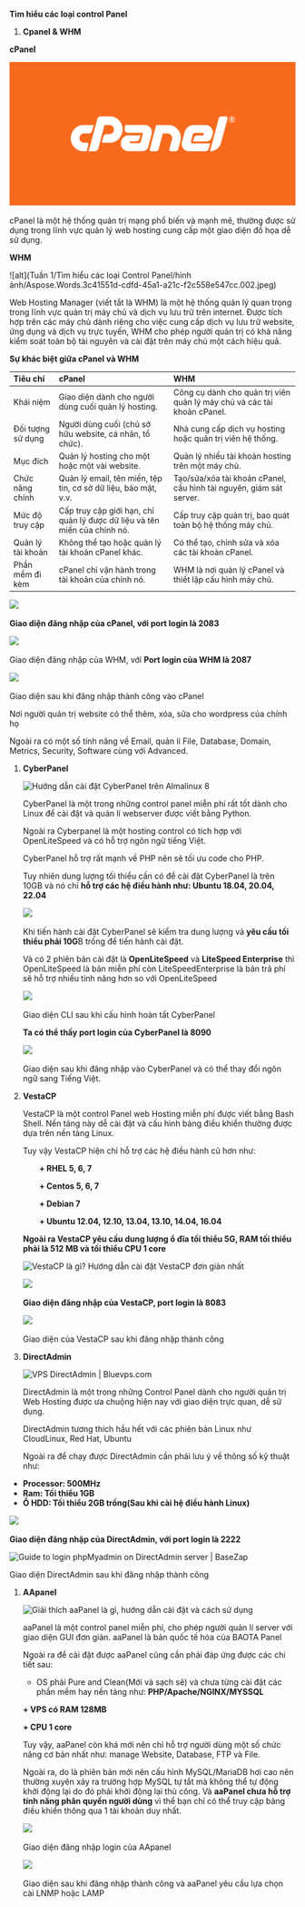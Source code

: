 ﻿**Tìm hiểu các loại control Panel**

1. **Cpanel & WHM**

**cPanel**

![alt](https://github.com/Kun2003/Vietnix/blob/main/Tuần%201/Tìm%20hiểu%20các%20loại%20Control%20Panel/hình%20ảnh/Aspose.Words.3c41551d-cdfd-45a1-a21c-f2c558e547cc.001.png)

cPanel là một hệ thống quản trị mạng phổ biến và mạnh mẽ, thường được sử dụng trong lĩnh vực quản lý web hosting cung cấp một giao diện đồ họa dễ sử dụng.






**WHM** 

![alt](Tuần 1/Tìm hiểu các loại Control Panel/hình ảnh/Aspose.Words.3c41551d-cdfd-45a1-a21c-f2c558e547cc.002.jpeg)

Web Hosting Manager (viết tắt là WHM) là một hệ thống quản lý quan trọng trong lĩnh vực quản trị máy chủ và dịch vụ lưu trữ trên internet. Được tích hợp trên các máy chủ dành riêng cho việc cung cấp dịch vụ lưu trữ website, ứng dụng và dịch vụ trực tuyến, WHM cho phép người quản trị có khả năng kiểm soát toàn bộ tài nguyên và cài đặt trên máy chủ một cách hiệu quả.




**Sự khác biệt giữa cPanel và WHM**

|**Tiêu chí**|**cPanel**|**WHM**|
| :- | :- | :- |
|Khái niệm|Giao diện dành cho người dùng cuối quản lý hosting.|Công cụ dành cho quản trị viên quản lý máy chủ và các tài khoản cPanel.|
|Đối tượng sử dụng|Người dùng cuối (chủ sở hữu website, cá nhân, tổ chức).|Nhà cung cấp dịch vụ hosting hoặc quản trị viên hệ thống.|
|Mục đích|Quản lý hosting cho một hoặc một vài website.|Quản lý nhiều tài khoản hosting trên một máy chủ.|
|Chức năng chính|Quản lý email, tên miền, tệp tin, cơ sở dữ liệu, bảo mật, v.v.|Tạo/sửa/xóa tài khoản cPanel, cấu hình tài nguyên, giám sát server.|
|Mức độ truy cập|Cấp truy cập giới hạn, chỉ quản lý được dữ liệu và tên miền của chính nó.|Cấp truy cập quản trị, bao quát toàn bộ hệ thống máy chủ.|
|Quản lý tài khoản|Không thể tạo hoặc quản lý tài khoản cPanel khác.|Có thể tạo, chỉnh sửa và xóa các tài khoản cPanel.|
|Phần mềm đi kèm|cPanel chỉ vận hành trong tài khoản của chính nó.|WHM là nơi quản lý cPanel và thiết lập cấu hình máy chủ.|

![](Aspose.Words.3c41551d-cdfd-45a1-a21c-f2c558e547cc.003.png)

**Giao diện đăng nhập của cPanel, với port login là 2083**

![](Aspose.Words.3c41551d-cdfd-45a1-a21c-f2c558e547cc.004.png)

Giao diện đăng nhập của WHM, với **Port login của WHM là 2087**

![](Aspose.Words.3c41551d-cdfd-45a1-a21c-f2c558e547cc.005.png)

Giao diện sau khi đăng nhập thành công vào cPanel

Nơi người quản trị website có thể thêm, xóa, sửa cho wordpress của chính họ

Ngoài ra có một số tính năng về Email, quản lí File, Database, Domain, Metrics, Security, Software cùng với Advanced.

















1. **CyberPanel**

   ![Hướng dẫn cài đặt CyberPanel trên Almalinux 8](Aspose.Words.3c41551d-cdfd-45a1-a21c-f2c558e547cc.006.png)

   CyberPanel là một trong những control panel miễn phí rất tốt dành cho Linux để cài đặt và quản lí webserver được viết bằng Python.

   Ngoài ra Cyberpanel là một hosting control có tích hợp với OpenLiteSpeed và có hỗ trợ ngôn ngữ tiếng Việt.

   CyberPanel hỗ trợ rất mạnh về PHP nên sẽ tối ưu code cho PHP.

   Tuy nhiên dung lượng tối thiểu cần có để cài đặt CyberPanel là trên 10GB và nó chỉ **hỗ trợ  các hệ điều hành như: Ubuntu 18.04, 20.04, 22.04**

   ![](Aspose.Words.3c41551d-cdfd-45a1-a21c-f2c558e547cc.007.png)

   Khi tiến hành cài đặt CyberPanel sẽ kiểm tra dung lượng và **yêu cầu tối thiểu phải 10G**B trống để tiến hành cài đặt.

   Và có 2 phiên bản cài đặt là **OpenLiteSpeed** và **LiteSpeed Enterprise** thì OpenLiteSpeed là bản miễn phí còn LiteSpeedEnterprise là bản trả phí sẽ hỗ trợ nhiều tính năng hơn so với OpenLiteSpeed

   ![](Aspose.Words.3c41551d-cdfd-45a1-a21c-f2c558e547cc.008.png)

   Giao diện CLI sau khi cấu hình hoàn tất CyberPanel

   **Ta có thể thấy port login của CyberPanel là 8090**



   ![](Aspose.Words.3c41551d-cdfd-45a1-a21c-f2c558e547cc.009.png)

   Giao diện sau khi đăng nhập vào CyberPanel và có thể thay đổi ngôn ngữ sang Tiếng Việt.














1. **VestaCP**

   VestaCP là một control Panel web Hosting miễn phí được viết bằng Bash Shell. Nền tảng này dễ cài đặt và cấu hình bảng điều khiển thường được dựa trên nền tảng Linux.

   Tuy vậy VestaCP hiện chỉ hỗ trợ các hệ điều hành cũ hơn như:

   `	`**+ RHEL 5, 6, 7**

   `	`**+ Centos 5, 6, 7**

   `	`**+ Debian 7**

   `	`**+ Ubuntu 12.04, 12.10, 13.04, 13.10, 14.04, 16.04**

   **Ngoài ra VestaCP yêu cầu dung lượng ổ đĩa tối thiểu 5G, RAM tối thiểu phải là 512 MB và tối thiểu CPU 1 core**

   ![VestaCP là gì? Hướng dẫn cài đặt VestaCP đơn giản nhất](Aspose.Words.3c41551d-cdfd-45a1-a21c-f2c558e547cc.010.jpeg)

   ![](Aspose.Words.3c41551d-cdfd-45a1-a21c-f2c558e547cc.011.png)

   **Giao diện đăng nhập của VestaCP, port login là 8083**

   ![](Aspose.Words.3c41551d-cdfd-45a1-a21c-f2c558e547cc.012.png)

   Giao diện của VestaCP sau khi đăng nhập thành công




1. **DirectAdmin**

   ![VPS DirectAdmin | Bluevps.com](Aspose.Words.3c41551d-cdfd-45a1-a21c-f2c558e547cc.013.png)

   DirectAdmin là một trong những Control Panel dành cho người quản trị Web Hosting được ưa chuộng hiện nay với giao diện trực quan, dễ sử dụng.

   DirectAdmin tương thích hầu hết với các phiên bản Linux như CloudLinux, Red Hat, Ubuntu

   Ngoài ra để chạy được DirectAdmin cần phải lưu ý về thông số kỹ thuật như:

- **Processor: 500MHz**
- **Ram: Tối thiểu 1GB**
- **Ổ HDD: Tối thiểu 2GB trống(Sau khi cài hệ điều hành Linux)**

![](Aspose.Words.3c41551d-cdfd-45a1-a21c-f2c558e547cc.014.png)

**Giao diện đăng nhập của DirectAdmin, với port login là 2222**

![Guide to login phpMyadmin on DirectAdmin server | BaseZap](Aspose.Words.3c41551d-cdfd-45a1-a21c-f2c558e547cc.015.png)

Giao diện DirectAdmin sau khi đăng nhập thành công



1. **AApanel**

   ![Giải thích aaPanel là gì, hướng dẫn cài đặt và cách sử dụng](Aspose.Words.3c41551d-cdfd-45a1-a21c-f2c558e547cc.016.png)

   aaPanel là một control panel miễn phí, cho phép người quản lí server với giao diện GUI đơn giản. aaPanel là bản quốc tế hóa của BAOTA Panel

   Ngoài ra để cài đặt được aaPanel cũng cần phải đáp ứng được các chi tiết sau:

   + OS phải Pure and Clean(Mới và sạch sẽ) và chưa từng cài đặt các phần mềm hay nền tảng như: **PHP/Apache/NGINX/MYSSQL**

   **+ VPS có RAM 128MB**

   **+ CPU 1 core**

   Tuy vậy, aaPanel còn khá mới nên chỉ hỗ trợ người dùng một số chức năng cơ bản nhất như: manage Website, Database, FTP và File. 

   Ngoài ra, do là phiên bản mới nên cấu hình MySQL/MariaDB hơi cao nên thường xuyên xảy ra trường hợp MySQL tự tắt mà không thể tự động khởi động lại do đó phải khởi động lại thủ công. Và **aaPanel chưa hỗ trợ tính năng phân quyền người dùng** vì thể bạn chỉ có thể truy cập bảng điều khiển thông qua 1 tài khoản duy nhất.

   ![](Aspose.Words.3c41551d-cdfd-45a1-a21c-f2c558e547cc.017.png)

   Giao diện đăng nhập login của AApanel

   ![](Aspose.Words.3c41551d-cdfd-45a1-a21c-f2c558e547cc.018.png)

   Giao diện sau khi đăng nhập thành công và aaPanel yêu cầu lựa chọn cài LNMP hoặc LAMP
